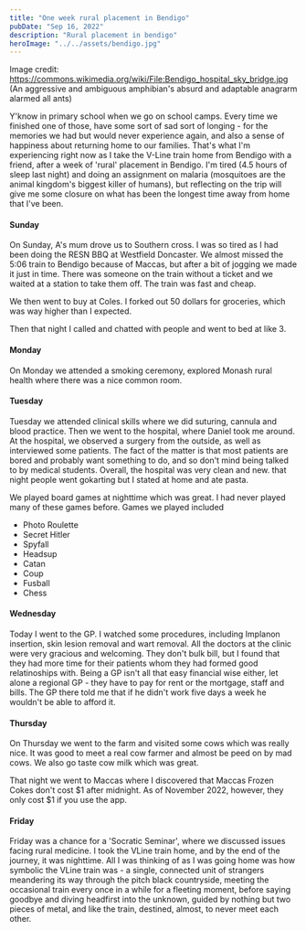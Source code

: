 ```yaml
---
title: "One week rural placement in Bendigo"
pubDate: "Sep 16, 2022"
description: "Rural placement in bendigo"
heroImage: "../../assets/bendigo.jpg"
---
```

Image credit: https://commons.wikimedia.org/wiki/File:Bendigo_hospital_sky_bridge.jpg (An aggressive and ambiguous amphibian's absurd and adaptable anagrarm alarmed all ants)


Y'know in primary school when we go on school camps. Every time we finished one of those,  have some sort of sad sort of longing - for the memories we had but would never experience again, and also a sense of happiness about returning home to our families. That's what I'm experiencing right now as I take the V-Line train home from Bendigo with a friend, after a week of 'rural' placement in Bendigo. I'm tired (4.5 hours of sleep last night) and doing an assignment on malaria (mosquitoes are the animal kingdom's biggest killer of humans), but reflecting on the trip will give me some closure on what has been the longest time away from home that I've been.

#### Sunday

On Sunday, A's mum drove us to Southern  cross. I was so tired as I had been doing the RESN BBQ at Westfield Doncaster. We almost missed the 5:06 train to Bendigo because of Maccas, but after a bit of jogging we made it just in time. There was someone on the train without a ticket and we waited at a station to take them off. The train was fast and cheap.

We then went to buy at Coles. I forked out 50 dollars for groceries, which was way higher than I expected.

Then that night I called and chatted with people and went to bed at like 3.

#### Monday

On Monday we attended a smoking ceremony, explored Monash rural health where there was a nice common room.

#### Tuesday

Tuesday we attended clinical skills where we did suturing, cannula and blood practice. Then we went to the hospital, where Daniel took me around. At the hospital, we observed a surgery from the outside, as well as interviewed some patients. The fact of the matter is that most patients are bored and probably want something to do, and so don't mind being talked to by medical students. Overall, the hospital was very clean and new. that night people went gokarting but I stated at home and ate pasta. 

We played board games at nighttime which was great. I had never played many of these games before. Games we played included
- Photo Roulette
- Secret Hitler
- Spyfall
- Headsup
- Catan
- Coup
- Fusball
- Chess

#### Wednesday

Today I went to the GP. I watched some procedures, including Implanon insertion, skin lesion removal and wart removal. All the doctors at the clinic were very gracious and welcoming. They don't bulk bill, but I found that they had more time for their patients whom they had formed good relatinoships with. Being a GP isn't all that easy financial wise either, let alone a regional GP - they have to pay for rent or the mortgage, staff and bills. The GP there told me that if he didn't work five days a week he wouldn't be able to afford it.


#### Thursday

On Thursday we went to the farm and visited some cows which was really nice. It was good to meet a real cow farmer and almost be peed on by mad cows. We also go taste cow milk which was great.

That night we went to Maccas where I discovered that Maccas Frozen Cokes don't cost $1 after midnight. As of November 2022, however, they only cost $1 if you use the app.

#### Friday

Friday was a chance for a 'Socratic Seminar', where we discussed issues facing rural medicine. I took the VLine train home, and by the end of the journey, it was nighttime. All I was thinking of as I was going home was how symbolic the VLine train was - a single, connected unit of strangers meandering its way through the pitch black countryside, meeting the occasional train every once in a while for a fleeting moment, before saying goodbye and diving headfirst into the unknown, guided by nothing but two pieces of metal, and like the train, destined, almost, to never meet each other.